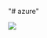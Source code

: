 "# azure" 

<a href="https://portal.azure.com/#create/Microsoft.Template/uri/https%3A%2F%2Fgithub.com%2Fjozef-hasaralejko%2Fazure%2Fraw%2Fmaster%2Ftest-template.json" target="_blank">
    <img src="http://azuredeploy.net/deploybutton.png"/>
</a>